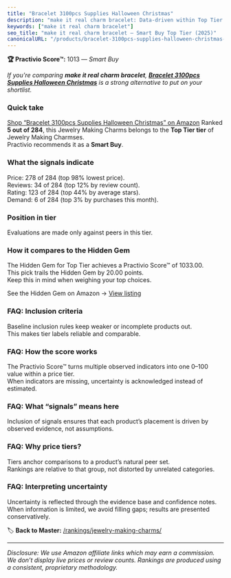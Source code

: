 ```yaml
---
title: "Bracelet 3100pcs Supplies Halloween Christmas"
description: "make it real charm bracelet: Data-driven within Top Tier ranking using the Practivio Score™. Positioned by quality, value, demand, findability, momentum."
keywords: ["make it real charm bracelet"]
seo_title: "make it real charm bracelet — Smart Buy Top Tier (2025)"
canonicalURL: "/products/bracelet-3100pcs-supplies-halloween-christmas-B0B4BX6SY2/"
---
```


**🏆 Practivio Score™:** 1013 — _Smart Buy_


*If you're comparing **make it real charm bracelet**, **[Bracelet 3100pcs Supplies Halloween Christmas](https://www.amazon.com/dp/B0B4BX6SY2?tag=practivio-20)** is a strong alternative to put on your shortlist.*
### Quick take
[Shop “Bracelet 3100pcs Supplies Halloween Christmas” on Amazon](https://www.amazon.com/dp/B0B4BX6SY2?tag=practivio-20)
Ranked **5 out of 284**, this Jewelry Making Charms belongs to the **Top Tier tier** of Jewelry Making Charmses.  
Practivio recommends it as a **Smart Buy**.

### What the signals indicate
Price: 278 of 284 (top 98% lowest price).  
Reviews: 34 of 284 (top 12% by review count).  
Rating: 123 of 284 (top 44% by average stars).  
Demand: 6 of 284 (top 3% by purchases this month).

### Position in tier
Evaluations are made only against peers in this tier.

### How it compares to the Hidden Gem
The Hidden Gem for Top Tier achieves a Practivio Score™ of 1033.00.  
This pick trails the Hidden Gem by 20.00 points.  
Keep this in mind when weighing your top choices.  

See the Hidden Gem on Amazon → [View listing](https://www.amazon.com/dp/B087WL6JXW?tag=practivio-20)

### FAQ: Inclusion criteria
Baseline inclusion rules keep weaker or incomplete products out.  
This makes tier labels reliable and comparable.

### FAQ: How the score works
The Practivio Score™ turns multiple observed indicators into one 0–100 value within a price tier.  
When indicators are missing, uncertainty is acknowledged instead of estimated.

### FAQ: What “signals” means here
Inclusion of signals ensures that each product’s placement is driven by observed evidence, not assumptions.

### FAQ: Why price tiers?
Tiers anchor comparisons to a product’s natural peer set.  
Rankings are relative to that group, not distorted by unrelated categories.

### FAQ: Interpreting uncertainty
Uncertainty is reflected through the evidence base and confidence notes.  
When information is limited, we avoid filling gaps; results are presented conservatively.


🏷️ **Back to Master:** [/rankings/jewelry-making-charms/](/rankings/jewelry-making-charms/)

---
_Disclosure: We use Amazon affiliate links which may earn a commission. We don’t display live prices or review counts. Rankings are produced using a consistent, proprietary methodology._
